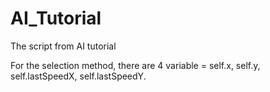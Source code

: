 # AI_Tutorial
The script from AI tutorial

For the selection method, there are 4 variable = self.x, self.y, self.lastSpeedX, self.lastSpeedY.
